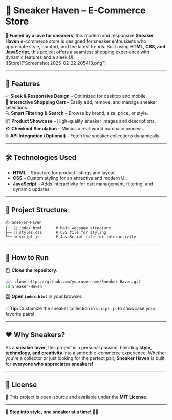 # 👟 Sneaker Haven – E-Commerce Store  

🚀 **Fueled by a love for sneakers**, this modern and responsive **Sneaker Haven** e-commerce store is designed for sneaker enthusiasts who appreciate style, comfort, and the latest trends. Built using **HTML, CSS, and JavaScript**, this project offers a seamless shopping experience with dynamic features and a sleek UI.  
![Store]("Screenshot 2025-02-22 205418.png")

---

## 🎯 Features  
✅ **Sleek & Responsive Design** – Optimized for desktop and mobile.  
🛒 **Interactive Shopping Cart** – Easily add, remove, and manage sneaker selections.  
🔍 **Smart Filtering & Search** – Browse by brand, size, price, or style.  
📦 **Product Showcase** – High-quality sneaker images and descriptions.  
💳 **Checkout Simulation** – Mimics a real-world purchase process.  
🌐 **API Integration (Optional)** – Fetch live sneaker collections dynamically.  

---

## 🛠 Technologies Used  
- **HTML** – Structure for product listings and layout.  
- **CSS** – Custom styling for an attractive and modern UI.  
- **JavaScript** – Adds interactivity for cart management, filtering, and dynamic updates.  

---

## 📂 Project Structure  
```
📦 Sneaker-Haven
├── 📄 index.html      # Main webpage structure
├── 🎨 styles.css      # CSS file for styling
└── ⚙️ script.js       # JavaScript file for interactivity
```

---

## 🚀 How to Run  
1️⃣ **Clone the repository:**  
   ```sh
   git clone https://github.com/yourusername/Sneaker-Haven.git
   cd Sneaker-Haven
   ```

2️⃣ **Open `index.html`** in your browser.  

💡 **Tip:** Customize the sneaker collection in `script.js` to showcase your favorite pairs!  

---

## ❤️ Why Sneakers?  
As a **sneaker lover**, this project is a personal passion, blending **style, technology, and creativity** into a smooth e-commerce experience. Whether you're a collector or just looking for the perfect pair, **Sneaker Haven** is built for **everyone who appreciates sneakers!**  

---

## 📜 License  
📜 This project is open-source and available under the **MIT License**.  

---

👟 **Step into style, one sneaker at a time!** 🚀🔥  
